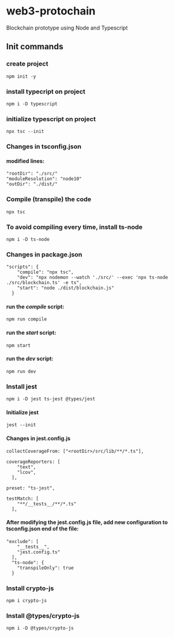 # web3-protochain
Blockchain prototype using Node and Typescript

## Init commands

### create project
`npm init -y`

### install typecript on project
`npm i -D typescript`

### initialize typescript on project
`npx tsc --init`

### Changes in tsconfig.json
#### modified lines:
```
"rootDir": "./src/"
"moduleResolution": "node10"
"outDir": "./dist/"
```

### Compile (transpile) the code
`npx tsc`

### To avoid compiling every time, install ts-node
`npm i -D ts-node`

### Changes in package.json
```
"scripts": {
    "compile": "npx tsc",
    "dev": "npx nodemon --watch './src/' --exec 'npx ts-node ./src/blockchain.ts' -e ts",
    "start": "node ./dist/blockchain.js"
  }
```
#### run the *compile* script:
`npm run compile`

#### run the *start* script:
`npm start`

#### run the *dev* script:
`npm run dev`

### Install jest
`npm i -D jest ts-jest @types/jest`

#### Initialize jest
`jest --init`

#### Changes in jest.config.js
```
collectCoverageFrom: ["<rootDir>/src/lib/**/*.ts"],

coverageReporters: [
    "text",
    "lcov",
  ],

preset: "ts-jest",

testMatch: [
    "**/__tests__/**/*.ts"
  ],
```

#### After modifying the jest.config.js file, add new configuration to tsconfig.json end of the file:
```
"exclude": [
    "__tests__",
    "jest.config.ts"
  ],
  "ts-node": {
    "transpileOnly": true
  }
```

### Install crypto-js
`npm i crypto-js`

### Install @types/crypto-js
`npm i -D @types/crypto-js`

